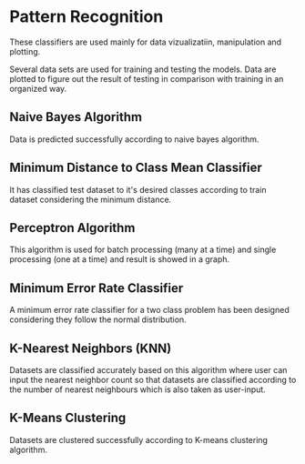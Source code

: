 # Pattern Recognition

These classifiers are used mainly for data vizualizatiin, manipulation and plotting.

Several data sets are used for training and testing the models. Data are plotted to figure out the result of testing in comparison with training in an organized way.

## Naive Bayes Algorithm 
Data is predicted successfully according to naive bayes algorithm.

## Minimum Distance to Class Mean Classifier
It has classified test dataset to it's desired classes according to train dataset considering the minimum distance.

## Perceptron Algorithm
This algorithm is used for batch processing (many at a time) and single processing (one at a time) and result is showed in a graph.

## Minimum Error Rate Classifier
A minimum error rate classifier for a two class problem has been designed considering they follow the normal distribution.

## K-Nearest Neighbors (KNN) 
Datasets are classified accurately based on this algorithm where user can input the nearest neighbor count so that datasets are classified according to the number of nearest neighbours which is also taken as user-input.

## K-Means Clustering
Datasets are clustered successfully according to K-means clustering algorithm.
